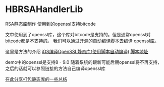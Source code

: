 # HBRSAHandlerLib
RSA静态库制作 使用到的openssl支持bitcode

文中使用到了openssl库，这个库对bitcode是支持的。但是通常openssl对bitcode都是不支持的。
我们可以通过开源的自动编译脚本去编译 openssl库。

这里是方法的介绍
[iOS编译OpenSSL静态库(使用脚本自动编译)](http://www.jianshu.com/p/651513cab181)
[脚本地址](https://github.com/x2on/OpenSSL-for-iPhone)

demo中的openssl是支持8 - 9.0  随着系统的跟新可能后期openssl将不再支持，之后的话就可以参照链接的方法自己编译openssl库

[在此分享打包静态库的一些总结 ](http://note.youdao.com/noteshare?id=3dc7d94434253dc5c4c728973e65daa2)
